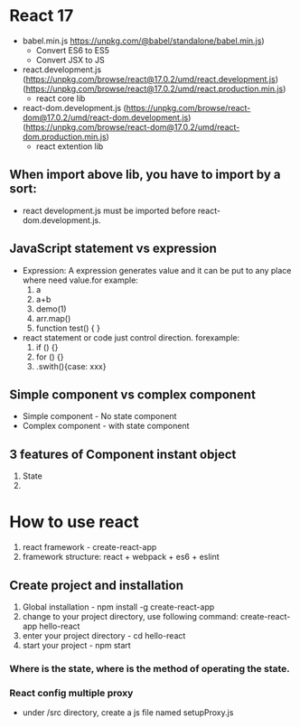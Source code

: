 # React 17
- babel.min.js https://unpkg.com/@babel/standalone/babel.min.js)
  - Convert ES6 to ES5
  - Convert JSX to JS
- react.development.js (https://unpkg.com/browse/react@17.0.2/umd/react.development.js) (https://unpkg.com/browse/react@17.0.2/umd/react.production.min.js)
  - react core lib
- react-dom.development.js (https://unpkg.com/browse/react-dom@17.0.2/umd/react-dom.development.js) (https://unpkg.com/browse/react-dom@17.0.2/umd/react-dom.production.min.js)
  - react extention lib

## When import above lib, you have to import by a sort:
  - react development.js must be imported before react-dom.development.js. 

## JavaScript statement vs expression
  - Expression: A expression generates value and it can be put to any place where need value.for example: 
    1. a
    2. a+b
    3. demo(1)
    4. arr.map()
    5. function test() { }
  - react statement or code just control direction. forexample:
    1. if () {}
    2. for () {} 
    3. .swith(){case: xxx}  

## Simple component vs complex component
  - Simple component - No state component
  - Complex component - with state component

## 3 features of Component instant object
  1. State
  2. 

# How to use react
1. react framework - create-react-app
2. framework structure: react + webpack + es6 + eslint
## Create project and installation
1. Global installation - npm install -g create-react-app
2. change to your project directory, use following command:
  create-react-app hello-react
3. enter your project directory - cd hello-react
4. start your project - npm start

### Where is the state, where is the method of operating the state.

### React config multiple proxy
- under /src directory, create a js file named setupProxy.js
